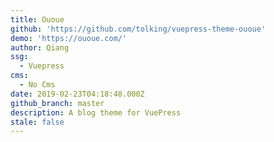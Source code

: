 ```yaml
---
title: Ououe
github: 'https://github.com/tolking/vuepress-theme-ououe'
demo: 'https://ououe.com/'
author: Qiang
ssg:
  - Vuepress
cms:
  - No Cms
date: 2019-02-23T04:18:48.000Z
github_branch: master
description: A blog theme for VuePress
stale: false
---
```

